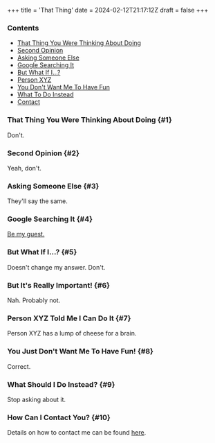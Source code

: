 +++
title = 'That Thing'
date = 2024-02-12T21:17:12Z
draft = false
+++

### Contents

- [That Thing You Were Thinking About Doing](#1)
- [Second Opinion](#2)
- [Asking Someone Else](#3)
- [Google Searching It](#4)
- [But What If I...?](#5)
- [Person XYZ](#7)
- [You Don't Want Me To Have Fun](#8)
- [What To Do Instead](#9)
- [Contact](#10)

### That Thing You Were Thinking About Doing {#1}

Don't.

### Second Opinion {#2}

Yeah, don't.

### Asking Someone Else {#3}

They'll say the same.

### Google Searching It {#4}

[Be my guest.](https://www.google.com/search?q=what+did+I+tell+you)

### But What If I...? {#5}

Doesn't change my answer. Don't.

### But It's Really Important! {#6}

Nah. Probably not.

### Person XYZ Told Me I Can Do It {#7}

Person XYZ has a lump of cheese for a brain.

### You Just Don't Want Me To Have Fun! {#8}

Correct.

### What Should I Do Instead? {#9}

Stop asking about it.

### How Can I Contact You? {#10}

Details on how to contact me can be found [here](#1).
